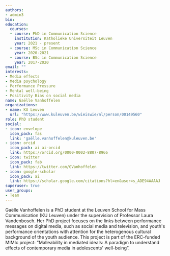 ```yaml
---
authors:
- admin3
bio:
education:
  courses:
  - course: PhD in Communication Science
    institution: Katholieke Universiteit Leuven
    year: 2021 - present
  - course: MSc in Communication Science
    year: 2020-2021
  - course: BSc in Communication Science
    year: 2017-2020
email: ""
interests:
- Media effects
- Media psychology
- Performance Pressure
- Mental well-being
- Positivity Bias on social media
name: Gaëlle Vanhoffelen
organizations:
- name: KU Leuven
  url: "https://www.kuleuven.be/wieiswie/nl/person/00149560"
role: PhD student
social:
- icon: envelope
  icon_pack: fas
  link: 'gaëlle.vanhoffelen@kuleuven.be'
- icon: orcid
  icon_pack: ai ai-orcid
  link: https://orcid.org/0000-0002-8807-8966
- icon: twitter
  icon_pack: fab
  link: https://twitter.com/GVanhoffelen
- icon: google-scholar
  icon_pack: ai
  link: https://scholar.google.com/citations?hl=en&user=s_ADE94AAAAJ
superuser: true
user_groups:
- Team
---
```


Gaëlle Vanhoffelen is a PhD student at the Leuven School for Mass Communication (KU Leuven) under the supervision of Professor Laura Vandenbosch. Her PhD project focuses on the links between performance messages on digital media, such as social media and television, and youth's performance orientations with attention for the heterogenous cultural background of the youth audience. This project is part of the ERC-funded MIMIc project: ”Malleability in mediated ideals: A paradigm to understand effects of contemporary media in adolescents' well-being”.

